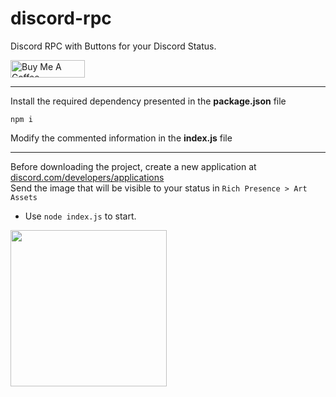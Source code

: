 # discord-rpc
Discord RPC with Buttons for your Discord Status.

<a href="https://www.buymeacoffee.com/paulojunqueira" target="_blank"><img src="https://cdn.buymeacoffee.com/buttons/default-orange.png" alt="Buy Me A Coffee" height="28" width="119"></a>

---
Install the required dependency presented in the **package.json** file
```
npm i
```
Modify the commented information in the **index.js** file

---
Before downloading the project, create a new application at <a href="https://discord.com/developers/applications" target="_blank">discord.com/developers/applications</a><br/>
Send the image that will be visible to your status in `Rich Presence > Art Assets` <br/>
- Use `node index.js` to start.

<img height="250" src="https://i.imgur.com/YqJd1N7.png"/>
